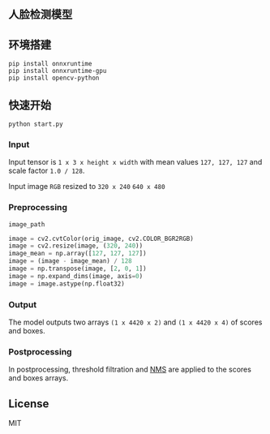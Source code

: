 ## 人脸检测模型

## 环境搭建

```
pip install onnxruntime
pip install onnxruntime-gpu
pip install opencv-python
```

## 快速开始

```
python start.py
```

### Input
Input tensor is `1 x 3 x height x width` with mean values `127, 127, 127` and scale factor `1.0 / 128`. 

Input image `RGB`  resized to `320 x 240`  `640 x 480` 

### Preprocessing
 `image_path`
```python
image = cv2.cvtColor(orig_image, cv2.COLOR_BGR2RGB)
image = cv2.resize(image, (320, 240))
image_mean = np.array([127, 127, 127])
image = (image - image_mean) / 128
image = np.transpose(image, [2, 0, 1])
image = np.expand_dims(image, axis=0)
image = image.astype(np.float32)
```

### Output
The model outputs two arrays `(1 x 4420 x 2)` and `(1 x 4420 x 4)` of scores and boxes.

### Postprocessing
In postprocessing, threshold filtration and [NMS](box_utils.py) are applied to the scores and boxes arrays.

## License
MIT
